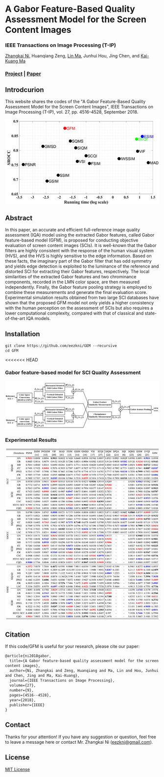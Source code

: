 # A Gabor Feature-Based Quality Assessment Model for the Screen Content Images

### IEEE Transactions on Image Processing (T-IP) 
[Zhangkai Ni](https://eezkni.github.io/), Huanqiang Zeng, [Lin Ma](http://forestlinma.com/), Junhui Hou, Jing Chen, and [Kai-Kuang Ma](https://scholar.google.com/citations?user=GGUNtCsAAAAJ&hl=en)

### [Project](https://eezkni.github.io/publications/GFM.html) | [Paper](https://eezkni.github.io/publications/journal/GFM/GFM_ZKNI_TIP18.pdf) 

## Introdcurion

This website shares the codes of the "A Gabor Feature-Based Quality Assessment Model for the Screen Content Images", IEEE Transactions on Image Processing (T-IP), vol. 27, pp. 4516-4528, September 2018. 

<!-- <div align=center><img src="./figures/complexity.jpg" width = "80%" height = "80%" /></div> -->
<div align=center><img src="./figures/complexity.jpg" width = "600" /></div>



## Abstract

In this paper, an accurate and efficient full-reference image quality assessment (IQA) model using the extracted Gabor features, called Gabor feature-based model (GFM), is proposed for conducting objective evaluation of screen content images (SCIs). It is well-known that the Gabor filters are highly consistent with the response of the human visual system (HVS), and the HVS is highly sensitive to the edge information. Based on these facts, the imaginary part of the Gabor filter that has odd symmetry and yields edge detection is exploited to the luminance of the reference and distorted SCI for extracting their Gabor features, respectively. The local similarities of the extracted Gabor features and two chrominance components, recorded in the LMN color space, are then measured independently. Finally, the Gabor feature pooling strategy is employed to combine these measurements and generate the final evaluation score. Experimental simulation results obtained from two large SCI databases have shown that the proposed GFM model not only yields a higher consistency with the human perception on the assessment of SCIs but also requires a lower computational complexity, compared with that of classical and state-of-the-art IQA models.

## Installation
```
git clone https://github.com/eezkni/GEM --recursive
cd GFM
```

<<<<<<< HEAD
### Gabor feature-based model for SCI Quality Assessment
<div align=center><img src="./figures/flowchart.png" width = "800" /></div>
<!-- <div align=center><img src="./figures/flowchart.png" width = "100%" height = "100%" /></div> -->


### Experimental Results
<div align=center><img src="./figures/performance2.png" width = "800" /></div>
<!-- <div align=center><img src="./figures/performance2.png" width = "100%" height = "100%" /></div> -->

## Citation

If this code/GFM is useful for your research, please cite our paper:

```
@article{ni2018gabor,
  title={A Gabor feature-based quality assessment model for the screen content images},
  author={Ni, Zhangkai and Zeng, Huanqiang and Ma, Lin and Hou, Junhui and Chen, Jing and Ma, Kai-Kuang},
  journal={IEEE Transactions on Image Processing},
  volume={27},
  number={9},
  pages={4516--4528},
  year={2018},
  publisher={IEEE}
}
```

## Contact

Thanks for your attention! If you have any suggestion or question, feel free to leave a message here or contact Mr. Zhangkai Ni (eezkni@gmail.com).


## License

[MIT License](https://opensource.org/licenses/MIT)
